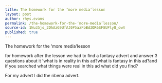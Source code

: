 ```yaml
---
title: The homework for the ‘more media’lesson
layout: post
author: rhys.evans
permalink: /the-homework-for-the-‘more-media’lesson/
source-id: 1Nu35js_2DhAzG9UfAJ0P5azFbBd3OR6SF8UPly8_ow4
published: true
---
```

The homework for the 'more media'lesson

for homework after the lesson we had to find a fantasy advert and answer 3 questions about it 'what is in reality in this ad?what is fantasy in this ad?and if you searched what things were real in this ad what did you find?

For my advert I did the ribena advert.

